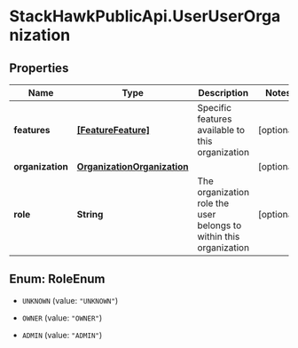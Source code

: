 # StackHawkPublicApi.UserUserOrganization

## Properties

Name | Type | Description | Notes
------------ | ------------- | ------------- | -------------
**features** | [**[FeatureFeature]**](FeatureFeature.md) | Specific features available to this organization | [optional] 
**organization** | [**OrganizationOrganization**](OrganizationOrganization.md) |  | [optional] 
**role** | **String** | The organization role the user belongs to within this organization | [optional] 



## Enum: RoleEnum


* `UNKNOWN` (value: `"UNKNOWN"`)

* `OWNER` (value: `"OWNER"`)

* `ADMIN` (value: `"ADMIN"`)




